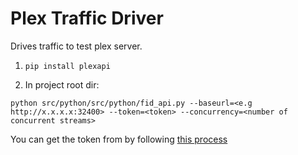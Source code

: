 # Plex Traffic Driver
Drives traffic to test plex server.

1. `pip install plexapi`

2. In project root dir:

  `python src/python/src/python/fid_api.py --baseurl=<e.g http://x.x.x.x:32400> --token=<token> --concurrency=<number of concurrent streams>`

   You can get the token from by following [this process](https://support.plex.tv/hc/en-us/articles/204059436-Finding-your-account-token-X-Plex-Token)
